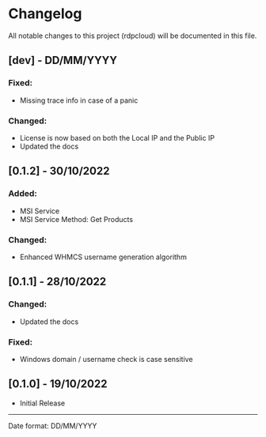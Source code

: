 # Changelog

All notable changes to this project (rdpcloud) will be documented in this file.

## [dev] - DD/MM/YYYY
### Fixed:
 - Missing trace info in case of a panic

### Changed:
 - License is now based on both the Local IP and the Public IP
 - Updated the docs

## [0.1.2] - 30/10/2022
### Added:
 - MSI Service
 - MSI Service Method: Get Products

### Changed:
 - Enhanced WHMCS username generation algorithm

## [0.1.1] - 28/10/2022
### Changed:
 - Updated the docs

### Fixed:
 - Windows domain / username check is case sensitive

## [0.1.0] - 19/10/2022
- Initial Release

___
Date format: DD/MM/YYYY

